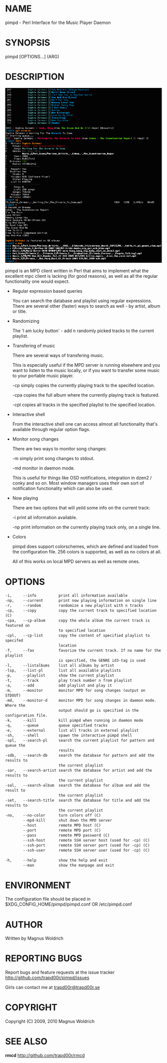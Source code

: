 # NAME

  pimpd - Perl Interface for the Music Player Daemon

# SYNOPSIS

  pimpd [OPTIONS...] (ARG)

# DESCRIPTION

  ![pimpd screenshot](http://github.com/trapd00r/pimpd/raw/master/docs/screenshot.png "pimpd screenshot")

pimpd is an MPD client written in Perl that aims to implement what the
excellent mpc client is lacking (for good reasons), as well as all the
regular functionality one would expect.

- Regular expression based queries

  You can search the database and playlist using regular expressions. There are
  several other (faster) ways to search as well - by artist, album or title.

- Randomizing

  The 'I am lucky button' - add n randomly picked tracks to the current
  playlist.

- Transfering of music

  There are several ways of transfering music.

  This is especially useful if the MPD server is running elsewhere and you want
  to listen to the music locally, or if you want to transfer some music to your
  portable music player.

    -cp  simply copies the currently playing track to the specifed location.

    -cpa copies the full album where the currently playing track is featured.

    -cpl copies all tracks in the specified playlist to the specified location.

- Interactive shell

  From the interactive shell one can access almost all functionality that's
  available through regular option flags.

- Monitor song changes

  There are two ways to monitor song changes:

    -m  simply print song changes to stdout.

    -md monitor in daemon mode.

  This is useful for things like OSD notifications, integration in dzen2 / conky
  and so on. Most window managers uses their own sort of notification
  functionality which can also be used.

- Now playing

  There are two options that will yeild some info on the current track:

    -i   print all information available.

    -np  print information on the currently playing track only, on a single line.

- Colors

  pimpd does support colorschemes, which are defined and loaded from the
  configuration file. 256 colors is supported, as well as no colors at all.



  All of this works on local MPD servers as well as remote ones.

# OPTIONS

    -i,     --info          print all information available
    -np,    --current       print now playing information on single line
    -r,     --random        randomize a new playlist with n tracks
    -cp,    --copy          copy the current track to specified location (C)
    -cpa,   --cp-album      copy the whole album the current track is featured on
                            to specified location
    -cpl,   --cp-list       copy the content of specified playlist to specifed
                            location
    -f,     --fav           favorize the current track. If no name for the playlist
                            is specified, the GENRE id3-tag is used
    -l,     --listalbums    list all albums by artist
    -lsp,   --list-pl       list all available playlists
    -p,     --playlist      show the current playlist
    -t,     --track         play track number n from playlist
    -a,     --add           add playlist and play it
    -m,     --monitor       monitor MPD for song changes (output on STDOUT)
    -md,    --monitor-d     monitor MPD for song changes in daemon mode. Where the
                            output should go is specified in the configuration file.
    -k,     --kill          kill pimpd when running in daemon mode
    -q,     --queue         queue specified tracks
    -e,     --external      list all tracks in external playlist
    -sh,    --shell         spawn the interactive pimpd shell
    -spl,   --search-pl     search the current playlist for pattern and queue the
                            results
    -sdb,   --search-db     search the database for pattern and add the results to
                            the current playlist
    -sar,   --search-artist search the database for artist and add the results to
                            the current playlist
    -sal,   --search-album  search the database for album and add the result to
                            the current playlist
    -set,   --search-title  search the database for title and add the results to
                            the current playlist
    -no,    --no-color      turn colors off (C)
            --mpd-kill      shut down the MPD server
            --host          remote MPD host (C)
            --port          remote MPD port (C)
            --pass          remote MPD password (C)
            --ssh-host      remote SSH server host (used for -cp) (C)
            --ssh-port      remote SSH server port (used for -cp) (C)
            --ssh-user      remote SSH server user (used for -cp) (C)

    -h,     --help          show the help and exit
            --man           show the manpage and exit

# ENVIRONMENT

The configuration file should be placed in $XDG_CONFIG_HOME/pimpd/pimpd.conf OR
/etc/pimpd.conf

# AUTHOR

Written by Magnus Woldrich

# REPORTING BUGS

Report bugs and feature requests at the issue tracker
<http://github.com/trapd00r/pimpd/issues>

Girls can contact me at <trapd00r@trapd00r.se>

# COPYRIGHT

Copyright (C) 2009, 2010 Magnus Woldrich

# SEE ALSO

__rmcd__  <http://github.com/trapd00r/rmcd>

